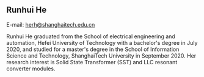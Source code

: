 ## Runhui He

E-mail: herh@shanghaitech.edu.cn

Runhui He graduated from the School of electrical engineering and automation, Hefei University of Technology with a bachelor's degree in July 2020, and studied for a master's degree in the School of Information Science and Technology, ShanghaiTech University in September 2020.  Her research interest is Solid State Transformer (SST) and LLC resonant converter modules.




